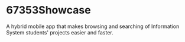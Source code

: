 # 67353Showcase
A hybrid mobile app that makes browsing and searching of Information System students' projects easier and faster.
